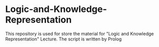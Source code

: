 # Logic-and-Knowledge-Representation
This repository is used for store the material for "Logic and Knowledge Representation" Lecture. The script is written by Prolog 
